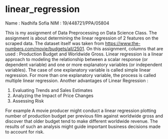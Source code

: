 # linear_regression
Name : Nadhifa Sofia
NIM : 19/448721/PPA/05804

This is my assignment of Data Preprocessing on Data Science Class. The assignment is about determining the linear regression of 2 features on the scraped data. The dataset itself was taken from  https://www.the-numbers.com/movie/budgets/all/2501. On this assignment, columns that are used : Production Budget and Worldwide Gross. 
Linear regression is a linear approach to modeling the relationship between a scalar response (or dependent variable) and one or more explanatory variables (or independent variables). The case of one explanatory variable is called simple linear regression. For more than one explanatory variable, the process is called multiple linear regression.
Another advantages of Linear Regression :
1. Evaluating Trends and Sales Estimates
2. Analyzing the Impact of Price Changes
3. Assessing Risk

For example
A movie producer might conduct a linear regression plotting number of production budget per previous film against worldwide gross and discover that older budget tend to make different worldwide revenue. The results of such an analysis might guide important business decisions made to account for risk.
